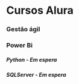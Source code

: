 # Cursos Alura

 ### Gestão ágil


 ### Power Bi


##### Python - Em espera

##### SQLServer - Em espera

